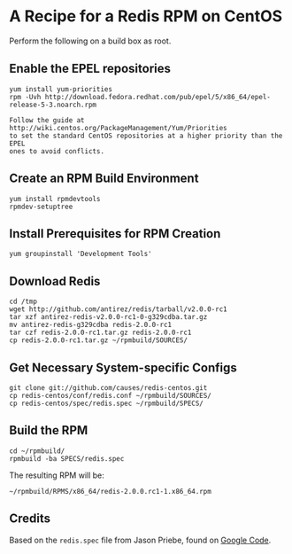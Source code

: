 # A Recipe for a Redis RPM on CentOS

Perform the following on a build box as root.

## Enable the EPEL repositories

    yum install yum-priorities
    rpm -Uvh http://download.fedora.redhat.com/pub/epel/5/x86_64/epel-release-5-3.noarch.rpm
    
    Follow the guide at http://wiki.centos.org/PackageManagement/Yum/Priorities
    to set the standard CentOS repositories at a higher priority than the EPEL
    ones to avoid conflicts.

## Create an RPM Build Environment
    yum install rpmdevtools
    rpmdev-setuptree

## Install Prerequisites for RPM Creation

    yum groupinstall 'Development Tools'

## Download Redis

    cd /tmp
    wget http://github.com/antirez/redis/tarball/v2.0.0-rc1
    tar xzf antirez-redis-v2.0.0-rc1-0-g329cdba.tar.gz
    mv antirez-redis-g329cdba redis-2.0.0-rc1
    tar czf redis-2.0.0-rc1.tar.gz redis-2.0.0-rc1
    cp redis-2.0.0-rc1.tar.gz ~/rpmbuild/SOURCES/

## Get Necessary System-specific Configs

    git clone git://github.com/causes/redis-centos.git
    cp redis-centos/conf/redis.conf ~/rpmbuild/SOURCES/
    cp redis-centos/spec/redis.spec ~/rpmbuild/SPECS/

## Build the RPM

    cd ~/rpmbuild/
    rpmbuild -ba SPECS/redis.spec

The resulting RPM will be:

    ~/rpmbuild/RPMS/x86_64/redis-2.0.0.rc1-1.x86_64.rpm

## Credits

Based on the `redis.spec` file from Jason Priebe, found on [Google Code][gc].

 [gc]: http://groups.google.com/group/redis-db/files
